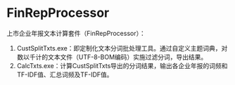 # FinRepProcessor
上市企业年报文本计算套件（FinRepProcessor）： 
1. CustSplitTxts.exe：即定制化文本分词批处理工具。通过自定义主题词典，对数以千计的文本文件（UTF-8-BOM编码）实施过滤分词，导出结果。 
2. CalcTxts.exe：计算CustSplitTxts导出的分词结果，输出各企业年报的词频和TF-IDF值、汇总词频及TF-IDF值。
